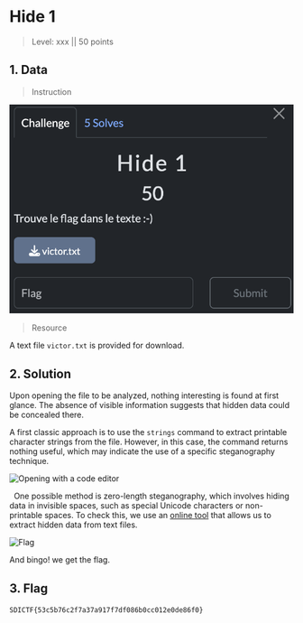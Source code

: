 # Hide 1

> Level: xxx || 50 points


## 1. Data

> Instruction

![Instruction Challenge Hide 1](challenge_Hide_1.png)

> Resource

A text file `victor.txt` is provided for download.


## 2. Solution


Upon opening the file to be analyzed, nothing interesting is found at first glance. The absence of visible information suggests that hidden data could be concealed there.

A first classic approach is to use the `strings` command to extract printable character strings from the file. However, in this case, the command returns nothing useful, which may indicate the use of a specific steganography technique.

![Opening with a code editor](https://github.com/user-attachments/assets/bf21895b-1598-4600-9b81-96c13a38971c)

&nbsp;
One possible method is zero-length steganography, which involves hiding data in invisible spaces, such as special Unicode characters or non-printable spaces. To check this, we use an [online tool](https://330k.github.io/misc_tools/unicode_steganography.html) that allows us to extract hidden data from text files.
 
![Flag](https://github.com/user-attachments/assets/1e2e04c6-5ad1-4b52-b768-23f186851f50)

And bingo! we get the flag.



## 3. Flag

```plaintext
SDICTF{53c5b76c2f7a37a917f7df086b0cc012e0de86f0}
```